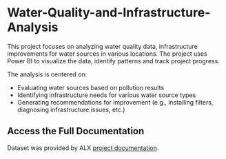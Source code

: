 # Water-Quality-and-Infrastructure-Analysis

This project focuses on analyzing water quality data, infrastructure improvements for water sources in various locations. The project uses Power BI to visualize the data, identify patterns and track project progress.

The analysis is centered on:

- Evaluating water sources based on pollution results
- Identifying infrastructure needs for various water source types
- Generating recommendations for improvement (e.g., installing filters, diagnosing infrastructure issues, etc.)

## Access the Full Documentation

Dataset was provided by ALX [project documentation](https://alx.com).
